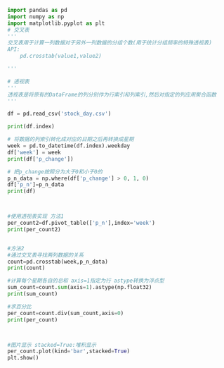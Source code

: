 
<BlogInfo id="582" title="11.交叉表和透视表" author="白日梦想猿" pv=0 read_times=0 pre_cost_time="0分44秒" category="pandas学习" tag_list="['pandas学习']" create_time="2021.08.24 16:39:33" update_time="2021.08.24 17:19:31" />

```python
import pandas as pd
import numpy as np
import matplotlib.pyplot as plt
# 交叉表
'''
交叉表用于计算一列数据对于另外一列数据的分组个数(用于统计分组频率的特殊透视表)
API:
    pd.crosstab(value1,value2)

'''

# 透视表
'''
透视表是将原有的DataFrame的列分别作为行索引和列索引,然后对指定的列应用聚合函数
'''

df = pd.read_csv('stock_day.csv')

print(df.index)

# 将数据的列索引转化成对应的日期之后再转换成星期
week = pd.to_datetime(df.index).weekday
df['week'] = week
print(df['p_change'])

# 把p_change按照分为大于0和小于0的
p_n_data = np.where(df['p_change'] > 0, 1, 0)
df['p_n']=p_n_data
print(df)



#使用透视表实现 方法1
per_count2=df.pivot_table(['p_n'],index='week')
print(per_count2)


#方法2
#通过交叉表寻找两列数据的关系
count=pd.crosstab(week,p_n_data)
print(count)

#计算每个星期各自的总和 axis=1指定为行 astype转换为浮点型
sum_count=count.sum(axis=1).astype(np.float32)
print(sum_count)

#求百分比
per_count=count.div(sum_count,axis=0)
print(per_count)



#图片显示 stacked=True:堆积显示
per_count.plot(kind='bar',stacked=True)
plt.show()



















```
